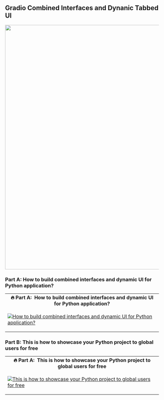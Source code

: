 ## Gradio Combined Interfaces and Dynanic Tabbed UI ##

<div align="center">
  <img src="https://github.com/prodramp/DeepWorks/blob/main/DeveloperProgram/images/gradio-tabs6.png" width="800" />
</div> 


### Part A:  How to build combined interfaces and dynamic UI for Python application? ###

<table class="table table-striped table-bordered table-vcenter">
    <tr>
        <td align="center"><b>🔥&nbsp;Part A:&nbsp; How to build combined interfaces and dynamic UI for Python application?</b></td>
    </tr>
    <tr>
        <td>
            <div>
                
[![How to build combined interfaces and dynamic UI for Python application?](https://img.youtube.com/vi/GeiYsXWvX3o/0.jpg)](https://www.youtube.com/watch?v=GeiYsXWvX3o)

  </tr>
</table>

### Part B:  This is how to showcase your Python project to global users for free ###

<table class="table table-striped table-bordered table-vcenter">
    <tr>
        <td align="center"><b>🔥&nbsp;Part A:&nbsp; This is how to showcase your Python project to global users for free</b></td>
    </tr>
    <tr>
        <td>
            <div>
                
[![This is how to showcase your Python project to global users for free](https://img.youtube.com/vi/uQw0Lqic6jk/0.jpg)](https://www.youtube.com/watch?v=uQw0Lqic6jk)

  </tr>
</table>